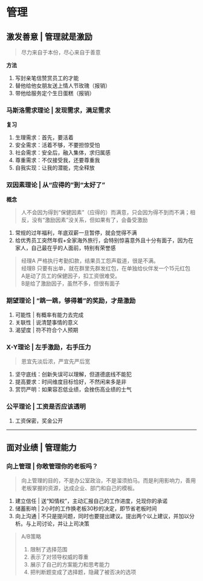# 管理

## 激发善意 | 管理就是激励

  > 尽力来自于本份，尽心来自于善意  
  
  **方法**
  1. 写封亲笔信赞赏员工的才能
  2. 替他给他女朋友送上情人节玫瑰（报销）
  3. 带他给服务定个生日蛋糕（报销）

### 马斯洛需求理论 | 发现需求，满足需求

  **复习**
  
  1. 生理需求：首先，要活着
  2. 安全需求：活着不够，不要担惊受怕
  3. 社会需求：安全后，融入集体，求归属感
  4. 尊重需求：不仅接受我，还要尊重我
  5. 自我实现：让我的潜能，完全释放

### 双因素理论 | 从“应得的”到“太好了”

  **概念**
  > 人不会因为得到“保健因素”（应得的）而满意，只会因为得不到而不满；相反，没有“激励因素”没关系，但如果有了，会备受激励  
  1. 常规的过年福利，年底双薪一旦暂停，就会觉得不满
  2. 给优秀员工突然年假+全家海外旅行，会特别惊喜意外且十分有面子，因为在家人，自己最在乎的人面前，特别有荣誉感
  > 经理A 严格执行考勤扣款，结果员工怨声载道，很是不满。<br>
  > 经理B 只要有出单，就在群里先群发红包，在单独给伙伴发一个15元红包<br>
  > A是动了员工的保健因子，扣工资很难受。<br>
  > B是给了激励因子，虽然不多，但很有面子

### 期望理论 | “跳一跳，够得着”的奖励，才是激励

  1. 可能性 | 有概率有能力去完成
  2. 关联性 | 说清楚事情的意义
  3. 渴望度 | 符不符合个人预期

### X-Y理论 | 左手激励，右手压力

  > 恩宜先淡后浓，严宜先严后宽
  1. 坚守底线：创新失误可以理解，但道德底线不能犯
  2. 提高要求：时间维度目标恰好，不然闲来多是非
  3. 赏罚严明：如果容忍低业绩，会挫伤高业绩的士气

### 公平理论 | 工资是否应该透明

  1. 工资保密，奖金公开


---


## 面对业绩 | 管理能力

### 向上管理 | 你敢管理你的老板吗？

  > 向上管理的目的，不是办公室政治，不是溜须拍马。而是利用影响力，善用老板掌握的资源，达成企业、部门和自己的模板。

  1. 建立信任 | 送“知情权”，主动汇报自己的工作进度，兑现你的承诺
  2. 储蓄影响 | 2小时的工作换老板30秒的决定，即节省老板时间
  3. 向上沟通 | 不只是提问题，同时也要提出建议。提出两个以上建议，并加以分析。与上司讨论，并让上司决策
  
  > A/B策略
  > 1. 限制了选择范围
  > 2. 表示了对领导权威的尊重
  > 3. 展示了自己的方案能力和思考能力
  > 4. 把判断题变成了选择题，隐藏了被否决的选项


